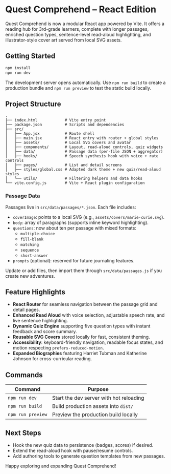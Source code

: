 # Quest Comprehend – React Edition

Quest Comprehend is now a modular React app powered by Vite. It offers a reading hub for 3rd-grade learners, complete with longer passages, enriched question types, sentence-level read-aloud highlighting, and illustrator-style cover art served from local SVG assets.

## Getting Started
```bash
npm install
npm run dev
```
The development server opens automatically. Use `npm run build` to create a production bundle and `npm run preview` to test the static build locally.

## Project Structure
```
.
├── index.html            # Vite entry point
├── package.json          # Scripts and dependencies
├── src/
│   ├── App.jsx           # Route shell
│   ├── main.jsx          # React entry with router + global styles
│   ├── assets/           # Local SVG covers and avatar
│   ├── components/       # Layout, read-aloud controls, quiz widgets
│   ├── data/             # Passage data (per-file JSON + aggregator)
│   ├── hooks/            # Speech synthesis hook with voice + rate controls
│   ├── pages/            # List and detail screens
│   ├── styles/global.css # Adapted dark theme + new quiz/read-aloud styles
│   └── utils/            # Filtering helpers and data hooks
└── vite.config.js        # Vite + React plugin configuration
```

### Passage Data
Passages live in `src/data/passages/*.json`. Each file includes:
- `coverImage`: points to a local SVG (e.g., `assets/covers/marie-curie.svg`).
- `body`: array of paragraphs (supports inline keyword highlighting).
- `questions`: now about ten per passage with mixed formats:
  - `multiple-choice`
  - `fill-blank`
  - `matching`
  - `sequence`
  - `short-answer`
- `prompts` (optional): reserved for future journaling features.

Update or add files, then import them through `src/data/passages.js` if you create new adventures.

## Feature Highlights
- **React Router** for seamless navigation between the passage grid and detail pages.
- **Enhanced Read Aloud** with voice selection, adjustable speech rate, and live sentence highlighting.
- **Dynamic Quiz Engine** supporting five question types with instant feedback and score summary.
- **Reusable SVG Covers** stored locally for fast, consistent theming.
- **Accessibility**: keyboard-friendly navigation, readable focus states, and motion respecting `prefers-reduced-motion`.
- **Expanded Biographies** featuring Harriet Tubman and Katherine Johnson for cross-curricular reading.

## Commands
| Command            | Purpose                                   |
|--------------------|-------------------------------------------|
| `npm run dev`      | Start the dev server with hot reloading   |
| `npm run build`    | Build production assets into `dist/`      |
| `npm run preview`  | Preview the production build locally      |

## Next Steps
- Hook the new quiz data to persistence (badges, scores) if desired.
- Extend the read-aloud hook with pause/resume controls.
- Add authoring tools to generate question templates from new passages.

Happy exploring and expanding Quest Comprehend!
